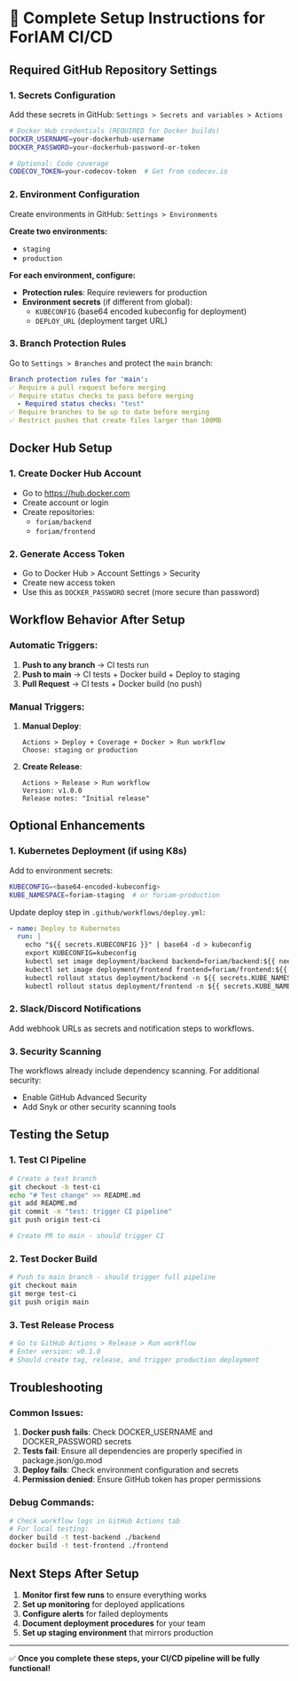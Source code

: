 # 🚀 Complete Setup Instructions for ForIAM CI/CD

## Required GitHub Repository Settings

### 1. **Secrets Configuration**
Add these secrets in GitHub: `Settings > Secrets and variables > Actions`

```bash
# Docker Hub credentials (REQUIRED for Docker builds)
DOCKER_USERNAME=your-dockerhub-username
DOCKER_PASSWORD=your-dockerhub-password-or-token

# Optional: Code coverage
CODECOV_TOKEN=your-codecov-token  # Get from codecov.io
```

### 2. **Environment Configuration**
Create environments in GitHub: `Settings > Environments`

**Create two environments:**
- `staging` 
- `production`

**For each environment, configure:**
- **Protection rules**: Require reviewers for production
- **Environment secrets** (if different from global):
  - `KUBECONFIG` (base64 encoded kubeconfig for deployment)
  - `DEPLOY_URL` (deployment target URL)

### 3. **Branch Protection Rules**
Go to `Settings > Branches` and protect the `main` branch:

```yaml
Branch protection rules for 'main':
✅ Require a pull request before merging
✅ Require status checks to pass before merging
  - Required status checks: "test"
✅ Require branches to be up to date before merging
✅ Restrict pushes that create files larger than 100MB
```

## Docker Hub Setup

### 1. **Create Docker Hub Account**
- Go to https://hub.docker.com
- Create account or login
- Create repositories:
  - `foriam/backend`
  - `foriam/frontend`

### 2. **Generate Access Token**
- Go to Docker Hub > Account Settings > Security
- Create new access token
- Use this as `DOCKER_PASSWORD` secret (more secure than password)

## Workflow Behavior After Setup

### **Automatic Triggers:**

1. **Push to any branch** → CI tests run
2. **Push to main** → CI tests + Docker build + Deploy to staging
3. **Pull Request** → CI tests + Docker build (no push)

### **Manual Triggers:**

1. **Manual Deploy**: 
   ```
   Actions > Deploy + Coverage + Docker > Run workflow
   Choose: staging or production
   ```

2. **Create Release**:
   ```
   Actions > Release > Run workflow
   Version: v1.0.0
   Release notes: "Initial release"
   ```

## Optional Enhancements

### 1. **Kubernetes Deployment** (if using K8s)
Add to environment secrets:
```bash
KUBECONFIG=<base64-encoded-kubeconfig>
KUBE_NAMESPACE=foriam-staging  # or foriam-production
```

Update deploy step in `.github/workflows/deploy.yml`:
```yaml
- name: Deploy to Kubernetes
  run: |
    echo "${{ secrets.KUBECONFIG }}" | base64 -d > kubeconfig
    export KUBECONFIG=kubeconfig
    kubectl set image deployment/backend backend=foriam/backend:${{ needs.test-and-build.outputs.version }} -n ${{ secrets.KUBE_NAMESPACE }}
    kubectl set image deployment/frontend frontend=foriam/frontend:${{ needs.test-and-build.outputs.version }} -n ${{ secrets.KUBE_NAMESPACE }}
    kubectl rollout status deployment/backend -n ${{ secrets.KUBE_NAMESPACE }}
    kubectl rollout status deployment/frontend -n ${{ secrets.KUBE_NAMESPACE }}
```

### 2. **Slack/Discord Notifications**
Add webhook URLs as secrets and notification steps to workflows.

### 3. **Security Scanning**
The workflows already include dependency scanning. For additional security:
- Enable GitHub Advanced Security
- Add Snyk or other security scanning tools

## Testing the Setup

### 1. **Test CI Pipeline**
```bash
# Create a test branch
git checkout -b test-ci
echo "# Test change" >> README.md
git add README.md
git commit -m "test: trigger CI pipeline"
git push origin test-ci

# Create PR to main - should trigger CI
```

### 2. **Test Docker Build**
```bash
# Push to main branch - should trigger full pipeline
git checkout main
git merge test-ci
git push origin main
```

### 3. **Test Release Process**
```bash
# Go to GitHub Actions > Release > Run workflow
# Enter version: v0.1.0
# Should create tag, release, and trigger production deployment
```

## Troubleshooting

### Common Issues:

1. **Docker push fails**: Check DOCKER_USERNAME and DOCKER_PASSWORD secrets
2. **Tests fail**: Ensure all dependencies are properly specified in package.json/go.mod
3. **Deploy fails**: Check environment configuration and secrets
4. **Permission denied**: Ensure GitHub token has proper permissions

### Debug Commands:
```bash
# Check workflow logs in GitHub Actions tab
# For local testing:
docker build -t test-backend ./backend
docker build -t test-frontend ./frontend
```

## Next Steps After Setup

1. **Monitor first few runs** to ensure everything works
2. **Set up monitoring** for deployed applications
3. **Configure alerts** for failed deployments
4. **Document deployment procedures** for your team
5. **Set up staging environment** that mirrors production

---

✅ **Once you complete these steps, your CI/CD pipeline will be fully functional!**